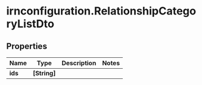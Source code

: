 # irnconfiguration.RelationshipCategoryListDto

## Properties

Name | Type | Description | Notes
------------ | ------------- | ------------- | -------------
**ids** | **[String]** |  | 



